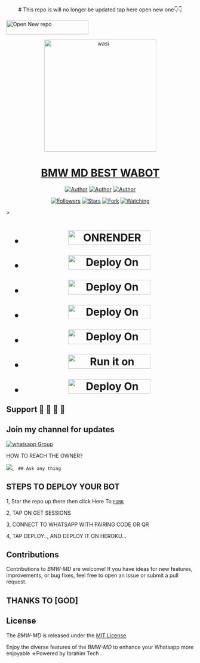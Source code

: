 <p align="center">  
# This repo is will no longer be updated tap here open new one👇👇


 <a href="https://github.com/devibraah/BWM-XMD"><img title="Open New repo" src="https://img.shields.io/badge/Open New Repo-h?color=pink&style=for-the-badge&logo=bmw" width="220" height="38.45"/></a></p>

<p align="center">  
  <a href="https://whatsapp.com/channel/0029VaZuGSxEawdxZK9CzM0Y">
    <img alt="wasi" height="300" src="https://telegra.ph/file/679935f170955bdf769af.jpg">
    <h1 align="center">BMW MD BEST WABOT</h1>
  </a>
</p>
<p align="center">
<a href="https://github.com/ibrahimaitech"><img title="Author" src="https://img.shields.io/badge/ibrahimaitech-black?style=for-the-badge&logo=Github"></a> <a href="https://whatsapp.com/channel/0029VaZuGSxEawdxZK9CzM0Y"><img title="Author" src="https://img.shields.io/badge/CHANNEL-black?style=for-the-badge&logo=whatsapp"></a> <a href="https://wa.me/25471077266"><img title="Author" src="https://img.shields.io/badge/CHAT US-black?style=for-the-badge&logo=whatsapp"></a>
<p/>
<p align="center">
<a href="https://github.com/ibrahimaitech?tab=followers"><img title="Followers" src="https://img.shields.io/github/followers/ibrahimaitech?label=Followers&style=social"></a>
<a href="https://github.com/ibrahimaitech/BMW-MD/stargazers/"><img title="Stars" src="https://img.shields.io/github/stars/ibrahimaitech/BMW-MD?&style=social"></a>
<a href="https://github.com/ibrahimaitech/BMW-MD/network/members"><img title="Fork" src="https://img.shields.io/github/forks/ibrahimaitech/BMW-MD?style=social"></a>
<a href="https://github.com/ibrahimaitech/BMW-MD/watchers"><img title="Watching" src="https://img.shields.io/github/watchers/ibrahimaitech/BMW-MD?label=Watching&style=social"></a>
</p>></a>                     

   <h1 align="center"                  



***


</a></p>



- <a href="https://render-session-scanner-by-ibrahim-adams.onrender.com/"><img title="ONRENDER SESSION" src="https://img.shields.io/badge/GET SESSION-h?color=red&style=for-the-badge&logo=msi" width="220" height="38.45"/></a></p>


</p>

- <a href="https://github.com/devibraah/BWM-XMD"><img title="Deploy On Render" src="https://img.shields.io/badge/DEPLOY ON HEROKU-h?color=yellow&style=for-the-badge&logo=msi" width="220" height="38.45"/></a></p>



- <a href="https://toystack.ai/"><img title="Deploy On Render" src="https://img.shields.io/badge/DEPLOY ON TOYSTACK-h?color=orange&style=for-the-badge&logo=msi" width="220" height="38.45"/></a></p>



- <a href="https://www.clever-cloud.com/"><img title="Deploy On Render" src="https://img.shields.io/badge/DEPLOY ON CLEVER-h?color=black&style=for-the-badge&logo=msi" width="220" height="38.45"/></a></p>

</p>


- <a href="https://render.com"><img title="Deploy On Render" src="https://img.shields.io/badge/DEPLOY ON RENDER-h?color=grey&style=for-the-badge&logo=msi" width="220" height="38.45"/></a></p>

</p>

- <a href="https://uptimerobot.com"><img title="Run it on uptime" src="https://img.shields.io/badge/RUN ON UPTIME-h?color=blue&style=for-the-badge&logo=msi" width="220" height="38.45"/></a></p>

</p>

- <a href="https://github.com/IBRAHIM-TECH-AI/IBRAHIM-ADAMS-INFO"><img title="Deploy On Render" src="https://img.shields.io/badge/DEV INFORMATION-h?color=grey&style=for-the-badge&logo=msi" width="220" height="38.45"/></a></p>



</p>
   
##


## Support 🧧 🧧 🧧 🧧
## Join my channel for updates
<a href="https://whatsapp.com/channel/0029VaZuGSxEawdxZK9CzM0Y" target="_blank">
    <img alt="whatsapp Group" src="https://img.shields.io/badge/ Whatsapp Support Channel -25D366?style=for-the-badge&logo=whatsapp&logoColor=white" />
  </a>
</p>


HOW TO REACH THE OWNER? 
 
   
   <a href="https://wa.me/message/74F2PC4JA4F3P1">
    <img src="https://img.shields.io/badge/WhatsApp-25D366?style=for-the-badge&logo=whatsapp&logoColor=white" />
  </a>&nbsp;&nbsp;
   <a

    ## Ask any thing

</p>

## STEPS TO DEPLOY YOUR BOT


1, Star the repo up there then click Here To  [`FORK`](https://github.com/ibrahimaitech/BMW-MD/fork)

2, TAP ON GET SESSIONS



3, CONNECT TO WHATSAPP WITH PAIRING CODE OR QR



4, TAP DEPLOY.., AND DEPLOY IT ON HEROKU...

</p>






  

</p>


## Contributions


Contributions to *BMW-MD* are welcome! If you have ideas for new features, improvements, or bug fixes, feel free to open an issue or submit a pull request.
## THANKS TO [GOD]

## License

The *BMW-MD* is released under the [MIT License](https://opensource.org/licenses/MIT).

Enjoy the diverse features of the *BMW-MD*  to enhance your Whatsapp more enjoyable
☣Powered by Ibrahim Tech
.

